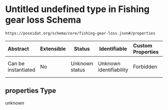 # Untitled undefined type in Fishing gear loss Schema

```txt
https://poseidat.org/schema/core/fishing-gear-loss.json#/properties
```




| Abstract            | Extensible | Status         | Identifiable            | Custom Properties | Additional Properties | Access Restrictions | Defined In                                                                             |
| :------------------ | ---------- | -------------- | ----------------------- | :---------------- | --------------------- | ------------------- | -------------------------------------------------------------------------------------- |
| Can be instantiated | No         | Unknown status | Unknown identifiability | Forbidden         | Allowed               | none                | [fishing-gear-loss.json\*](schemas/core/fishing-gear-loss.json "open original schema") |

## properties Type

unknown
